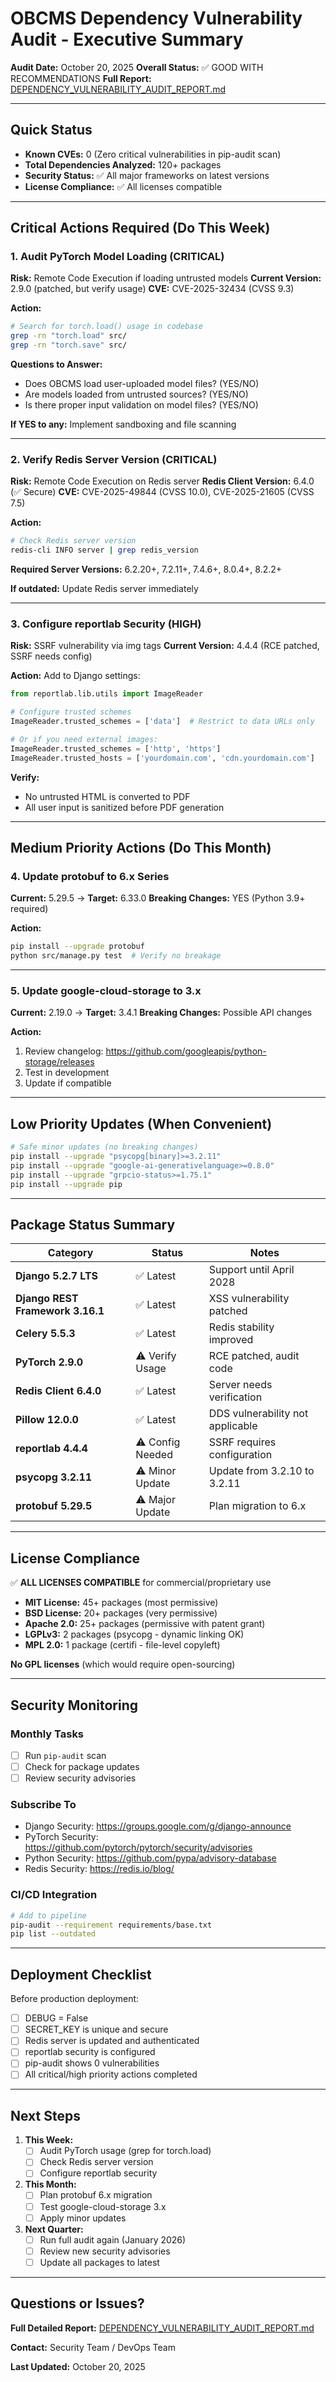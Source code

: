 # OBCMS Dependency Vulnerability Audit - Executive Summary

**Audit Date:** October 20, 2025
**Overall Status:** ✅ GOOD WITH RECOMMENDATIONS
**Full Report:** [DEPENDENCY_VULNERABILITY_AUDIT_REPORT.md](./DEPENDENCY_VULNERABILITY_AUDIT_REPORT.md)

---

## Quick Status

- **Known CVEs:** 0 (Zero critical vulnerabilities in pip-audit scan)
- **Total Dependencies Analyzed:** 120+ packages
- **Security Status:** ✅ All major frameworks on latest versions
- **License Compliance:** ✅ All licenses compatible

---

## Critical Actions Required (Do This Week)

### 1. Audit PyTorch Model Loading (CRITICAL)
**Risk:** Remote Code Execution if loading untrusted models
**Current Version:** 2.9.0 (patched, but verify usage)
**CVE:** CVE-2025-32434 (CVSS 9.3)

**Action:**
```bash
# Search for torch.load() usage in codebase
grep -rn "torch.load" src/
grep -rn "torch.save" src/
```

**Questions to Answer:**
- Does OBCMS load user-uploaded model files? (YES/NO)
- Are models loaded from untrusted sources? (YES/NO)
- Is there proper input validation on model files? (YES/NO)

**If YES to any:** Implement sandboxing and file scanning

---

### 2. Verify Redis Server Version (CRITICAL)
**Risk:** Remote Code Execution on Redis server
**Redis Client Version:** 6.4.0 (✅ Secure)
**CVE:** CVE-2025-49844 (CVSS 10.0), CVE-2025-21605 (CVSS 7.5)

**Action:**
```bash
# Check Redis server version
redis-cli INFO server | grep redis_version
```

**Required Server Versions:** 6.2.20+, 7.2.11+, 7.4.6+, 8.0.4+, 8.2.2+

**If outdated:** Update Redis server immediately

---

### 3. Configure reportlab Security (HIGH)
**Risk:** SSRF vulnerability via img tags
**Current Version:** 4.4.4 (RCE patched, SSRF needs config)

**Action:** Add to Django settings:
```python
from reportlab.lib.utils import ImageReader

# Configure trusted schemes
ImageReader.trusted_schemes = ['data']  # Restrict to data URLs only

# Or if you need external images:
ImageReader.trusted_schemes = ['http', 'https']
ImageReader.trusted_hosts = ['yourdomain.com', 'cdn.yourdomain.com']
```

**Verify:**
- No untrusted HTML is converted to PDF
- All user input is sanitized before PDF generation

---

## Medium Priority Actions (Do This Month)

### 4. Update protobuf to 6.x Series
**Current:** 5.29.5 → **Target:** 6.33.0
**Breaking Changes:** YES (Python 3.9+ required)

**Action:**
```bash
pip install --upgrade protobuf
python src/manage.py test  # Verify no breakage
```

---

### 5. Update google-cloud-storage to 3.x
**Current:** 2.19.0 → **Target:** 3.4.1
**Breaking Changes:** Possible API changes

**Action:**
1. Review changelog: https://github.com/googleapis/python-storage/releases
2. Test in development
3. Update if compatible

---

## Low Priority Updates (When Convenient)

```bash
# Safe minor updates (no breaking changes)
pip install --upgrade "psycopg[binary]>=3.2.11"
pip install --upgrade "google-ai-generativelanguage>=0.8.0"
pip install --upgrade "grpcio-status>=1.75.1"
pip install --upgrade pip
```

---

## Package Status Summary

| Category | Status | Notes |
|----------|--------|-------|
| **Django 5.2.7 LTS** | ✅ Latest | Support until April 2028 |
| **Django REST Framework 3.16.1** | ✅ Latest | XSS vulnerability patched |
| **Celery 5.5.3** | ✅ Latest | Redis stability improved |
| **PyTorch 2.9.0** | ⚠️ Verify Usage | RCE patched, audit code |
| **Redis Client 6.4.0** | ✅ Latest | Server needs verification |
| **Pillow 12.0.0** | ✅ Latest | DDS vulnerability not applicable |
| **reportlab 4.4.4** | ⚠️ Config Needed | SSRF requires configuration |
| **psycopg 3.2.11** | ⚠️ Minor Update | Update from 3.2.10 to 3.2.11 |
| **protobuf 5.29.5** | ⚠️ Major Update | Plan migration to 6.x |

---

## License Compliance

✅ **ALL LICENSES COMPATIBLE** for commercial/proprietary use

- **MIT License:** 45+ packages (most permissive)
- **BSD License:** 20+ packages (very permissive)
- **Apache 2.0:** 25+ packages (permissive with patent grant)
- **LGPLv3:** 2 packages (psycopg - dynamic linking OK)
- **MPL 2.0:** 1 package (certifi - file-level copyleft)

**No GPL licenses** (which would require open-sourcing)

---

## Security Monitoring

### Monthly Tasks
- [ ] Run `pip-audit` scan
- [ ] Check for package updates
- [ ] Review security advisories

### Subscribe To
- Django Security: https://groups.google.com/g/django-announce
- PyTorch Security: https://github.com/pytorch/pytorch/security/advisories
- Python Security: https://github.com/pypa/advisory-database
- Redis Security: https://redis.io/blog/

### CI/CD Integration
```bash
# Add to pipeline
pip-audit --requirement requirements/base.txt
pip list --outdated
```

---

## Deployment Checklist

Before production deployment:

- [ ] DEBUG = False
- [ ] SECRET_KEY is unique and secure
- [ ] Redis server is updated and authenticated
- [ ] reportlab security is configured
- [ ] pip-audit shows 0 vulnerabilities
- [ ] All critical/high priority actions completed

---

## Next Steps

1. **This Week:**
   - [ ] Audit PyTorch usage (grep for torch.load)
   - [ ] Check Redis server version
   - [ ] Configure reportlab security

2. **This Month:**
   - [ ] Plan protobuf 6.x migration
   - [ ] Test google-cloud-storage 3.x
   - [ ] Apply minor updates

3. **Next Quarter:**
   - [ ] Run full audit again (January 2026)
   - [ ] Review new security advisories
   - [ ] Update all packages to latest

---

## Questions or Issues?

**Full Detailed Report:** [DEPENDENCY_VULNERABILITY_AUDIT_REPORT.md](./DEPENDENCY_VULNERABILITY_AUDIT_REPORT.md)

**Contact:** Security Team / DevOps Team

**Last Updated:** October 20, 2025
